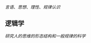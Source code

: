 $\begin{equation}\tag{逻辑}言语、思想、理性、规律认识\end{equation}$

## 逻辑学
$\begin{equation}\tag{逻辑学}研究人的思维的形态结构和一般规律的科学\end{equation}$